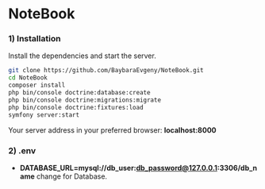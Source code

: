 # NoteBook

### 1) Installation

Install the dependencies and start the server.

```sh
git clone https://github.com/BaybaraEvgeny/NoteBook.git
cd NoteBook
composer install
php bin/console doctrine:database:create
php bin/console doctrine:migrations:migrate
php bin/console doctrine:fixtures:load
symfony server:start
```

Your server address in your preferred browser: **localhost:8000**

### 2) .env

- **DATABASE_URL=mysql://db_user:db_password@127.0.0.1:3306/db_name** change for Database.

 

